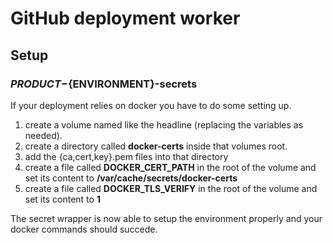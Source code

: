 # GitHub deployment worker

## Setup
### ${PRODUCT}-${ENVIRONMENT}-secrets
If your deployment relies on docker you have to do some setting up.

1. create a volume named like the headline (replacing the variables as needed).
2. create a directory called **docker-certs** inside that volumes root.
3. add the {ca,cert,key}.pem files into that directory
4. create a file called **DOCKER_CERT_PATH** in the root of the volume and set its content to **/var/cache/secrets/docker-certs**
5. create a file called **DOCKER_TLS_VERIFY** in the root of the volume and set its content to **1**

The secret wrapper is now able to setup the environment properly and your docker commands should succede.
